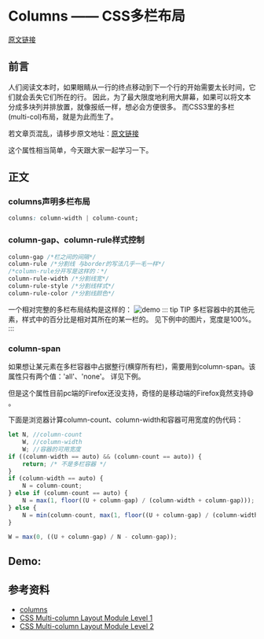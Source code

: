 # Columns —— CSS多栏布局

[原文链接](https://xiaotianxia.github.io/blog/vuepress/css/columns.html?_=7654323456782357)

## 前言
人们阅读文本时，如果眼睛从一行的终点移动到下一个行的开始需要太长时间，它们就会丢失它们所在的行。
因此，为了最大限度地利用大屏幕，如果可以将文本分成多块列并排放置，就像报纸一样，想必会方便很多。
而CSS3里的多栏(multi-col)布局，就是为此而生了。

若文章页混乱，请移步原文地址：[原文链接](https://xiaotianxia.github.io/blog/vuepress/css/columns.html?_=7654323456782357)

这个属性相当简单，今天跟大家一起学习一下。

## 正文

### columns声明多栏布局
```css
columns: column-width | column-count;
```
### column-gap、column-rule样式控制
```css
column-gap /*栏之间的间隔*/
column-rule /*分割线 与border的写法几乎一毛一样*/
/*column-rule分开写是这样的：*/
column-rule-width /*分割线宽*/
column-rule-style /*分割线样式*/
column-rule-color /*分割线颜色*/
```
一个相对完整的多栏布局结构是这样的：
![demo](http://pn4meizzc.bkt.clouddn.com/columns.svg)
::: tip TIP
多栏容器中的其他元素，样式中的百分比是相对其所在的某一栏的。
见下例中的图片，宽度是100%。
:::

### column-span
如果想让某元素在多栏容器中占据整行(横穿所有栏)，需要用到column-span。该属性只有两个值：'all'、'none'。
详见下例。

但是这个属性目前pc端的Firefox还没支持，奇怪的是移动端的Firefox竟然支持:smile: 。


下面是浏览器计算column-count、column-width和容器可用宽度的伪代码：
```js
let N, //column-count
    W, //column-width 
    W; //容器的可用宽度
if ((column-width == auto) && (column-count == auto)) {
    return; /* 不是多栏容器 */
}
if (column-width == auto) {
    N = column-count;
} else if (column-count == auto) {
    N = max(1, floor((U + column-gap) / (column-width + column-gap)));
} else {
    N = min(column-count, max(1, floor((U + column-gap) / (column-width + column-gap))));
}

W = max(0, ((U + column-gap) / N - column-gap));
```

## Demo:
<Columns-Demo/>


## 参考资料
- [columns](https://developer.mozilla.org/en-US/docs/Web/CSS/columns)
- [CSS Multi-column Layout Module Level 1](https://drafts.csswg.org/css-multicol-1/)
- [CSS Multi-column Layout Module Level 2](https://drafts.csswg.org/css-multicol-2/)
